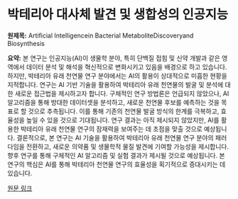 # 박테리아 대사체 발견 및 생합성의 인공지능

**원제목:** Artificial Intelligencein Bacterial MetaboliteDiscoveryand Biosynthesis

**요약:** 본 연구는 인공지능(AI)이 생물학 분야, 특히 단백질 접힘 및 신약 개발과 같은 영역에서 데이터 분석 및 해석을 혁신적으로 변화시키고 있음을 배경으로 하고 있습니다.  하지만, 박테리아 유래 천연물 연구 분야에서는 AI의 활용이 상대적으로 미흡한 현황을 지적합니다.  연구는 AI 기반 기술을 활용하여 박테리아 유래 천연물의 발굴 및 분석에 대한 새로운 접근법을 제시하고자 합니다.  구체적인 연구 방법론은 언급되지 않았으나, AI 알고리즘을 통해 방대한 데이터셋을 분석하고, 새로운 천연물 후보를 예측하는 것을 목표로 할 것으로 추측됩니다.  이를 통해 기존의 천연물 발굴 방식의 한계를 극복하고, 효율성을 높일 수 있을 것으로 기대됩니다.  연구 결과는 아직 제시되지 않았지만, AI를 활용한 박테리아 유래 천연물 연구의 잠재력을 보여주는 데 초점을 맞출 것으로 예상됩니다.  결론적으로, 본 연구는 AI 기술을 활용하여 박테리아 유래 천연물 연구 분야의 패러다임을 전환하고, 새로운 의약품 및 생물학적 물질 발견에 기여할 가능성을 제시합니다.  향후 연구를 통해 구체적인 AI 알고리즘 및 실험 결과가 제시될 것으로 예상됩니다.  본 연구의 핵심은 AI를 통해 박테리아 천연물 연구의 효율성을 획기적으로 증대시키는 데 있습니다.

[원문 링크](https://macsphere.mcmaster.ca/handle/11375/32021)
